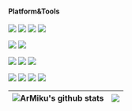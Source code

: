 #### Platform&Tools
[![](https://img.shields.io/badge/macOS-Ventura-orange?style=flat-square&logo=apple)](https://www.apple.com/mo/macos/ventura/)
[![](https://img.shields.io/badge/Ubuntu%20Server-18.04%20LTS-orange?style=flat-square&logo=ubuntu)](https://ubuntu.com/)
[![](https://img.shields.io/badge/Apple-iPhone12%20Pro-435A6B?style=flat-square&logo=apple)](https://www.apple.com.cn/iphone/)
[![](https://img.shields.io/badge/Apple-iPad%20Pro%2012.9(5th)-lightgrey?style=flat-square&logo=apple)](https://www.apple.com.cn/ipad-pro/)

[![](https://img.shields.io/badge/IDE-Visual%20Studio%20Code-blue?style=flat-square&logo=visual-studio-code&logoColor=ffffff)](https://code.visualstudio.com/)
[![](https://img.shields.io/badge/IDE-CLion-65D791?style=flat-square&logo=clion)](https://www.jetbrains.com/clion/)

[![](https://img.shields.io/badge/-C++-3C7BB8?style=flat-square&logo=c%2B%2B)](https://cplusplus.com/)
[![](https://img.shields.io/badge/-Python-3C7BB8?style=flat-square&logo=python&logoColor=ffdd54)](https://www.python.org/)
[![](https://img.shields.io/badge/-Pytorch-Dc583A?style=flat-square&logo=pytorch&logoColor=white)](https://www.pytorch.org/)

[![](https://img.shields.io/badge/-Git-f05032?style=flat-square&logo=git&logoColor=white)](https://git-scm.com/)
[![](https://img.shields.io/badge/-Latex-377E7F?style=flat-square&logo=latex)](https://www.latex-project.org/)
[![](https://img.shields.io/badge/-MySQL-4479a1?style=flat-square&logo=mysql&logoColor=white)](https://www.mysql.com/)
[![](https://img.shields.io/badge/-Docker-53B4E8?style=flat-square&logo=docker&logoColor=white)](https://www.docker.com/)

<p align="center"> 
  
| <a> <img align="center" src="https://github-readme-stats.vercel.app/api?username=armiku&show_icons=true&include_all_commits=false&theme=buefy&hide_border=true" alt="ArMiku's github stats" /> </a> | <a> <img align="center" src="https://github-readme-stats.vercel.app/api/top-langs/?username=armiku&layout=compact&theme=buefy&hide_border=true" /> </a> | 
| ------------- | ------------- |

</p>

<br />


<!--
**ArMiku/ArMiku** is a ✨ _special_ ✨ repository because its `README.md` (this file) appears on your GitHub profile.

Here are some ideas to get you started:

- 🔭 I’m currently working on ...
- 🌱 I’m currently learning ...
- 👯 I’m looking to collaborate on ...
- 🤔 I’m looking for help with ...
- 💬 Ask me about ...
- 📫 How to reach me: ...
- 😄 Pronouns: ...
- ⚡ Fun fact: ...
-->

